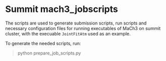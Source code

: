 # Summit mach3_jobscripts

The scripts are used to generate submission scripts, run scripts and necessary configuration files for running executables of MaCh3 on summit cluster, with the execuable `JointFitAtm` used as an example.

To generate the needed scripts, run:

> python prepare_job_scripts.py

